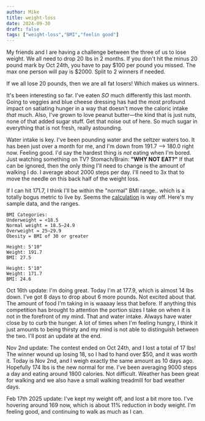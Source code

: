 ```yaml
---
author: Mike
title: weight-loss
date: 2024-09-30
draft: false
tags: ["weight-loss","BMI","feelin good"]
---
```


My friends and I are having a challenge between the three of us to lose weight. We all need to drop 20 lbs in 2 months. If you don't hit the minus 20 pound mark by Oct 24th, you have to pay $100 per pound you missed. The max one person will pay is $2000. Split to 2 winners if needed. 

If we all lose 20 pounds, then we are all fat losers! Which makes us winners.

It's been interesting so far. I've eaten _SO_ much differently this last month. Going to veggies and blue cheese dressing has had the most profound impact on satiating hunger in a way that doesn't move the caloric intake _that_ much. Also, I've grown to love peanut butter—the kind that is just nuts, none of that added sugar stuff. Get that noise out of here. So much sugar in everything that is not fresh, really astounding.

Water intake is key. I've been pounding water and the seltzer waters too. It has been just over a month for me, and I'm down from 191.7 --> 180.0 right now. Feeling good. I'd say the hardest thing is _not_ eating when I'm bored. Just watching something on TV? Stomach/Brain: **"WHY NOT EAT?"** If that can be ignored, then the only thing I'll need to change is the amount of walking I do. I average about 2000 steps per day. I'll need to 3x that to move the needle on this back half of the weight loss.

If I can hit 171.7, I think I'll be within the "normal" BMI range.. which is a totally bogus metric to live by. Seems the [calculation](https://www.nhlbi.nih.gov/health/educational/lose_wt/BMI/bmicalc.htm) is way off. Here's my sample data, and the ranges.

```
BMI Categories:
Underweight = <18.5
Normal weight = 18.5–24.9
Overweight = 25–29.9
Obesity = BMI of 30 or greater

Height: 5'10"
Weight: 191.7
BMI: 27.5

Height: 5'10"
Weight: 171.7
BMI: 24.6
```
Oct 16th update: I'm doing great. Today I'm at 177.9, which is almost 14 lbs down. I've got 8 days to drop about 6 more pounds. Not excited about that. The amount of food I'm taking in is waaaay less that before. If anything this competition has brought to attention the portion sizes I take on when it is not in the forefront of my mind. That and water intake. Always have water close by to curb the hunger. A lot of times when I'm feeling hungry, I think it just amounts to being thirsty and my mind is not able to distinguish between the two. I'll post an update at the end.

Nov 2nd update: The contest ended on Oct 24th, and I lost a total of 17 lbs! The winner wound up losing 18, so I had to hand over $50, and it was worth it. Today is Nov 2nd, and I weigh exactly the same amount as 10 days ago. Hopefully 174 lbs is the new normal for me. I've been averaging 9000 steps a day and eating around 1800 calories. Not difficult. Weather has been great for walking and we also have a small walking treadmill for bad weather days.

Feb 17th 2025 update: I've kept my weight off, and lost a bit more too. I've hovering around 169 now, which is about 11% reduction in body weight. I'm feeling good, and continuing to walk as much as I can. 